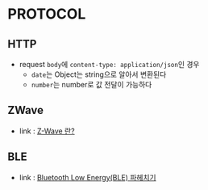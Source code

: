 # PROTOCOL

## HTTP
- request `body`에 `content-type: application/json`인 경우
    - `date`는 Object는 string으로 알아서 변환된다
    - `number`는 number로 값 전달이 가능하다

## ZWave
- link : [Z-Wave 란?](https://blog.naver.com/owcred601/220623424615)

## BLE
- link : [Bluetooth Low Energy(BLE) 파헤치기](https://medium.com/@zoyi_product/bluetooth-low-energy-ble-84b03705ffca)